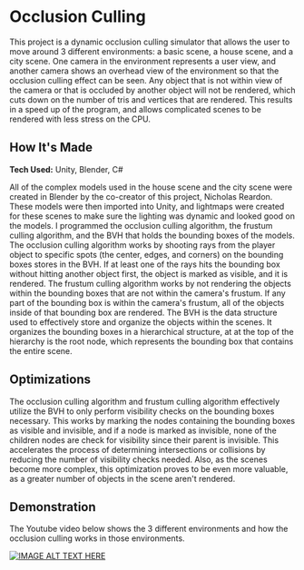 # Occlusion Culling

This project is a dynamic occlusion culling simulator that allows the user to move around 3 different environments: a basic scene, a house scene, and a city scene. One camera in the environment represents a user view, and another camera shows an overhead view of the environment so that the occlusion culling effect can be seen. Any object that is not within view of the camera or that is occluded by another object will not be rendered, which cuts down on the number of tris and vertices that are rendered. This results in a speed up of the program, and allows complicated scenes to be rendered with less stress on the CPU.

## How It's Made

**Tech Used:** Unity, Blender, C#

All of the complex models used in the house scene and the city scene were created in Blender by the co-creator of this project, Nicholas Reardon. These models were then imported into Unity, and lightmaps were created for these scenes to make sure the lighting was dynamic and looked good on the models. I programmed the occlusion culling algorithm, the frustum culling algorithm, and the BVH that holds the bounding boxes of the models. The occlusion culling algorithm works by shooting rays from the player object to specific spots (the center, edges, and corners) on the bounding boxes stores in the BVH. If at least one of the rays hits the bounding box without hitting another object first, the object is marked as visible, and it is rendered. The frustum culling algorithm works by not rendering the objects within the bounding boxes that are not within the camera's frustum. If any part of the bounding box is within the camera's frustum, all of the objects inside of that bounding box are rendered. The BVH is the data structure used to effectively store and organize the objects within the scenes. It organizes the bounding boxes in a hierarchical structure, at at the top of the hierarchy is the root node, which represents the bounding box that contains the entire scene.

## Optimizations

The occlusion culling algorithm and frustum culling algorithm effectively utilize the BVH to only perform visibility checks on the bounding boxes necessary. This works by marking the nodes containing the bounding boxes as visible and invisible, and if a node is marked as invisible, none of the children nodes are check for visibility since their parent is invisible. This accelerates the process of determining intersections or collisions by reducing the number of visibility checks needed. Also, as the scenes become more complex, this optimization proves to be even more valuable, as a greater number of objects in the scene aren't rendered.

## Demonstration

The Youtube video below shows the 3 different environments and how the occlusion culling works in those environments.

[![IMAGE ALT TEXT HERE](https://img.youtube.com/vi/RM5Ckgr_Rn8/0.jpg)](https://www.youtube.com/watch?v=RM5Ckgr_Rn8)
